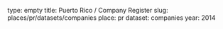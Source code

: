 type: empty
title: Puerto Rico / Company Register
slug: places/pr/datasets/companies
place: pr
dataset: companies
year: 2014
